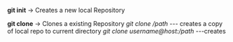 **git init** -> Creates a new local Repository

**git clone** -> Clones a existing Repository
    *git clone /path* --- creates a copy of local repo to current directory
    *git clone username@host:/path* ---creates
